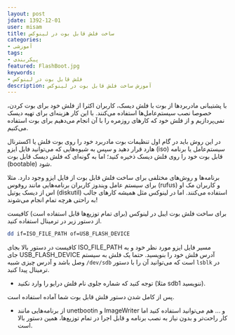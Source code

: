 ```yaml
---
layout: post
jdate: 1392-12-01
user: misam
title: ساخت فلش قابل بوت در لینوکس
categories:
- آموزشی
tags:
- پیکربندی
featured: FlashBoot.jpg
keywords:
- فلش قابل بوت در لینوکس
description: آموزش ساخت فلش قابل بوت در لینوکس
---
```


با پشتیبانی مادربردها از بوت با فلش دیسک، کاربران اکثرا از فلش خود برای بوت کردن، خصوصا نصب سیستم‌عامل‌ها استفاده می‌کنند. با این کار هزینه‌ای برای تهیه دیسک نمی‌پردازیم و از فلش خود که کارهای روزمره را با آن انجام می‌دهیم برای بوت استفاده می‌کنیم.

در این روش باید در گام اول تنظیمات بوت مادربرد خود را روی بوت فلش یا اکسترنال هارد قرار دهید و سپس به شیوه‌هایی که می‌توانید فایل ایزو (iso) سیستم‌عامل یا برنامه قابل بوت خود را روی فلش دیسک ذخیره کنید؛ اما به گونه‌ای که فلش دیسک قابل بوت (bootable) شود.

برنامه‌ها و روش‌های مختلفی برای ساخت فلش قابل بوت از فایل ایزو وجود دارد. مثلا برای سیستم عامل ویندوز کاربران برنامه‌هایی مانند روفوس (rufus) و کاربران مک او اس از دیسک یوتیل (diskutil) استفاده می‌کنند. اما در لینوکس مثل همیشه کارهای جالب به راحتی هرچه تمام انجام می‌شوند!

برای ساخت فلش بوت ایبل در لینوکس (برای تمام توزیع‌ها قابل استفاده است) کافیست از دستور زیر در ترمینال استفاده کنید.

```sh
dd if=ISO_FILE_PATH of=USB_FLASH_DEVICE
```

کافیست در دستور بالا بجای ISO_FILE_PATH مسیر فایل ایزو مورد نظر خود و به جای USB_FLASH_DEVICE آدرس فلش خود را بنویسید. حتما یک فلش به سیستم وصل باشد و آدرس چیزی شبیه `/dev/sdb` است که می‌توانید آن را با دستور `lsblk` در ترمینال پیدا کنید.

* توجه کنید که شماره جلوی نام فلش درایو را وارد نکنید (مثلا sdb1 ننویسید).

پس از کامل شدن دستور فلش قابل بوت شما آماده استفاده است.

* از برنامه‌هایی مانند unetbootin و ImageWriter و ... هم می‌توانید استفاده کنید اما کار راحت‌تر و بدون نیاز به نصب برنامه و قابل اجرا در تمام توزیع‌ها، همین دستور بالا است.